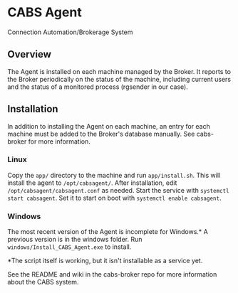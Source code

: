 # CABS Agent
Connection Automation/Brokerage System

## Overview
The Agent is installed on each machine managed by the Broker. It reports to the
Broker periodically on the status of the machine, including current users and
the status of a monitored process (rgsender in our case).

## Installation
In addition to installing the Agent on each machine, an entry for each machine
must be added to the Broker's database manually. See cabs-broker for more
information.

### Linux
Copy the `app/` directory to the machine and run
`app/install.sh`. This will install the agent to `/opt/cabsagent/`. After
installation, edit `/opt/cabsagent/cabsagent.conf` as needed. Start the service with
`systemctl start cabsagent`. Set it to start on boot with `systemctl enable cabsagent`.

### Windows
The most recent version of the Agent is incomplete for Windows.* A previous
version is in the windows folder. Run `windows/Install_CABS_Agent.exe` to
install.

*The script itself is working, but it isn't installable as a service yet.

See the README and wiki in the cabs-broker repo for more information about the CABS system.
